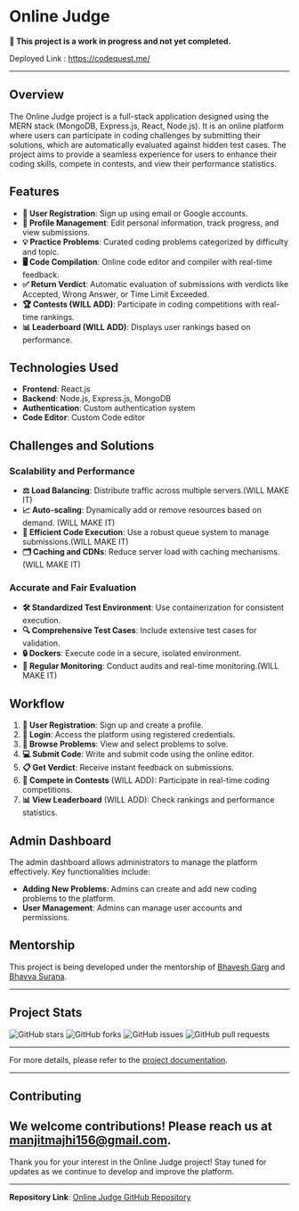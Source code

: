 # Online Judge

**🚧 This project is a work in progress and not yet completed.**

Deployed Link : https://codequest.me/

---

## Overview

The Online Judge project is a full-stack application designed using the MERN stack (MongoDB, Express.js, React, Node.js). It is an online platform where users can participate in coding challenges by submitting their solutions, which are automatically evaluated against hidden test cases. The project aims to provide a seamless experience for users to enhance their coding skills, compete in contests, and view their performance statistics.

## Features

- **👤 User Registration**: Sign up using email or Google accounts.
- **🔧 Profile Management**: Edit personal information, track progress, and view submissions.
- **💡 Practice Problems**: Curated coding problems categorized by difficulty and topic.
- **🖥️ Code Compilation**: Online code editor and compiler with real-time feedback.
- **✅ Return Verdict**: Automatic evaluation of submissions with verdicts like Accepted, Wrong Answer, or Time Limit Exceeded.
- **🏆 Contests (WILL ADD)**: Participate in coding competitions with real-time rankings.
- **📊 Leaderboard (WILL ADD)**: Displays user rankings based on performance.

## Technologies Used

- **Frontend**: React.js
- **Backend**: Node.js, Express.js, MongoDB
- **Authentication**: Custom authentication system 
- **Code Editor**: Custom Code editor
  
## Challenges and Solutions

### Scalability and Performance

- **⚖️ Load Balancing**: Distribute traffic across multiple servers.(WILL MAKE IT)
- **📈 Auto-scaling**: Dynamically add or remove resources based on demand. (WILL MAKE IT)
- **🚀 Efficient Code Execution**: Use a robust queue system to manage submissions.(WILL MAKE IT)
- **🗂️ Caching and CDNs**: Reduce server load with caching mechanisms. (WILL MAKE IT)

### Accurate and Fair Evaluation

- **🛠️ Standardized Test Environment**: Use containerization for consistent execution.
- **🔍 Comprehensive Test Cases**: Include extensive test cases for validation.
- **🔒 Dockers**: Execute code in a secure, isolated environment.
- **📅 Regular Monitoring**: Conduct audits and real-time monitoring.(WILL MAKE IT)

## Workflow

1. **👤 User Registration**: Sign up and create a profile.
2. **🔑 Login**: Access the platform using registered credentials.
3. **📝 Browse Problems**: View and select problems to solve.
4. **💻 Submit Code**: Write and submit code using the online editor.
5. **📋 Get Verdict**: Receive instant feedback on submissions.
6. **🏅 Compete in Contests** (WILL ADD): Participate in real-time coding competitions.
7. **📊 View Leaderboard** (WILL ADD): Check rankings and performance statistics.

## Admin Dashboard

The admin dashboard allows administrators to manage the platform effectively. Key functionalities include:

- **Adding New Problems**: Admins can create and add new coding problems to the platform.
- **User Management**: Admins can manage user accounts and permissions.

## Mentorship

This project is being developed under the mentorship of [Bhavesh Garg](https://www.linkedin.com/in/bhavesh1129/) and [Bhavya Surana](https://www.linkedin.com/in/bhavya-surana/).

---

## Project Stats

![GitHub stars](https://img.shields.io/github/stars/manjit-hub/online-judge) 
![GitHub forks](https://img.shields.io/github/forks/manjit-hub/online-judge)
![GitHub issues](https://img.shields.io/github/issues/manjit-hub/online-judge)
![GitHub pull requests](https://img.shields.io/github/issues-pr/manjit-hub/online-judge)

---

For more details, please refer to the [project documentation](https://shorturl.at/qpMrm).

---

## Contributing

We welcome contributions! Please reach us at [manjitmajhi156@gmail.com](mailto:manjitmajhi156@gmail.com).
---

Thank you for your interest in the Online Judge project! Stay tuned for updates as we continue to develop and improve the platform.

---

**Repository Link**: [Online Judge GitHub Repository](https://github.com/manjit-hub/Online-Judge.git)
